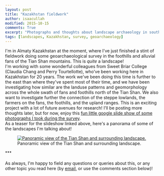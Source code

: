 ```yaml
---
layout: post
title: "Kazakhstan fieldwork"
author: isaacullah
modified: 2015-10-15
comments: True
excerpt: "Photographs and thoughts about landscape archaeology in southern Kazakstan"
tags: [landscapes, Kazakhstan, survey, geoarchaeology]
---
```


I'm in Almaty Kazakhstan at the moment, where I've just finished a stint of fieldwork doing some geoarchaeological survey in the foothills and alluvial fans of the Tian Shan mountains. This is *quite* a landscape! 
<br>
I'm working with some wonderful colleagues from Sweet Briar College (Claudia Chang and Perry Tourtellotte), who've been working here in Kazakhstan for 20 years. The work we've been doing this time is further to the east than where they've spent most of their time, and we have been investigating how similar are the landuse patterns and geomorphology across the whole swath of fans and foothills north of the Tian Shan. We also want to investigate further the connection of the steppe lowlands, the farmers on the fans, the foothills, and the upland ranges. This is an exciting project with a lot of future avenues for research! I'll be posting more thoughts later, but for now, enjoy this [fun little google slide show of some photographs I took during the survey](https://goo.gl/photos/a2geLFf9AjS1xdCs6).
<br>
As a teaser for the slideshow linked above, here's a panorama of some of the landscapes I'm talking about!
<figure>
	<a href="https://lh3.googleusercontent.com/JAhuKZnoHaiJC1dDTskNcnxInQdsjTMjRSHscCrHk85o4BtLMA0AI2EmpK0sm90vJ555c-H-bb49rMr-SyTkqE-FYw_x_XA5C6cgH8EpM8aJppR4_K7AmrzUxelMFJxh_QhdLzePRE83aKhxONAwcTzV_2ZW_WCbFu-nCzimFMnfIaO4WsF7f-pKR12IF6gW5us682vfpXOAgTCYF2duQCtDP6BCBVLHZ3g08sgqHjfF2cS_8dWu2eDuW6dAB5BEuc9qynAWW2RneieOwUyd0ckHHhSfAOyJMWhrrsffXoofsJKwbiFP1zd31FYT0guV8Aiu1Gu6fUFD4mLpxTZ5AuqAWlF496eWZNs6PgpeefDg26egTttdoSqCqvPw4TLN-PmP3DMLpZHtVnAh6uIUKLAKFeY7byO6BygX-eUy2NG-1zvlOV2FpKak2rRcUoW3Av4FY_ksISPTMbPpxkt-sQon9s_9kiwXV5u7QmYkb2vGZtT-Ibrm9VHhMYfbLBuGi-H9bAZiovmTiQX3vHP_VHMUSIRKkPcg8wssX2YC6kRf=w996-h191-no"><img src="https://lh3.googleusercontent.com/JAhuKZnoHaiJC1dDTskNcnxInQdsjTMjRSHscCrHk85o4BtLMA0AI2EmpK0sm90vJ555c-H-bb49rMr-SyTkqE-FYw_x_XA5C6cgH8EpM8aJppR4_K7AmrzUxelMFJxh_QhdLzePRE83aKhxONAwcTzV_2ZW_WCbFu-nCzimFMnfIaO4WsF7f-pKR12IF6gW5us682vfpXOAgTCYF2duQCtDP6BCBVLHZ3g08sgqHjfF2cS_8dWu2eDuW6dAB5BEuc9qynAWW2RneieOwUyd0ckHHhSfAOyJMWhrrsffXoofsJKwbiFP1zd31FYT0guV8Aiu1Gu6fUFD4mLpxTZ5AuqAWlF496eWZNs6PgpeefDg26egTttdoSqCqvPw4TLN-PmP3DMLpZHtVnAh6uIUKLAKFeY7byO6BygX-eUy2NG-1zvlOV2FpKak2rRcUoW3Av4FY_ksISPTMbPpxkt-sQon9s_9kiwXV5u7QmYkb2vGZtT-Ibrm9VHhMYfbLBuGi-H9bAZiovmTiQX3vHP_VHMUSIRKkPcg8wssX2YC6kRf=w996-h191-no" alt="Panoramic view of the Tian Shan and surrounding landscape."></a>
	<figcaption>Panoramic view of the Tian Shan and surrounding landscape.</figcaption>
</figure>
***
<br>
<br>
  As always, I'm happy to field any questions or queries about this, or any other topic you read here (by <a href="mailto:iullah@asu.edu">email</a>, or use the comments section below)! 


